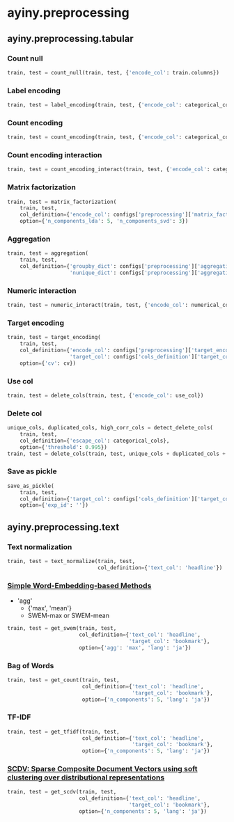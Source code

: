 # ayiny.preprocessing

## ayiny.preprocessing.tabular

### Count null

```python
train, test = count_null(train, test, {'encode_col': train.columns})
```

### Label encoding

```python
train, test = label_encoding(train, test, {'encode_col': categorical_cols})
```

### Count encoding

```python
train, test = count_encoding(train, test, {'encode_col': categorical_cols})
```

### Count encoding interaction

```python
train, test = count_encoding_interact(train, test, {'encode_col': categorical_cols})
```

### Matrix factorization

```python
train, test = matrix_factorization(
    train, test,
    col_definition={'encode_col': configs['preprocessing']['matrix_factorization']},
    option={'n_components_lda': 5, 'n_components_svd': 3})
```

### Aggregation

```python
train, test = aggregation(
    train, test,
    col_definition={'groupby_dict': configs['preprocessing']['aggregation']['groupby_dict'],
                    'nunique_dict': configs['preprocessing']['aggregation']['nunique_dict']})
```

### Numeric interaction

```python
train, test = numeric_interact(train, test, {'encode_col': numerical_col})
```

### Target encoding

```python
train, test = target_encoding(
    train, test,
    col_definition={'encode_col': configs['preprocessing']['target_encoding'],
                    'target_col': configs['cols_definition']['target_col']},
    option={'cv': cv})
```

### Use col

```python
train, test = delete_cols(train, test, {'encode_col': use_col})
```

### Delete col

```python
unique_cols, duplicated_cols, high_corr_cols = detect_delete_cols(
    train, test,
    col_definition={'escape_col': categorical_cols},
    option={'threshold': 0.995})
train, test = delete_cols(train, test, unique_cols + duplicated_cols + high_corr_cols)
```

### Save as pickle

```python
save_as_pickle(
    train, test,
    col_definition={'target_col': configs['cols_definition']['target_col']},
    option={'exp_id': ''})
```

## ayiny.preprocessing.text

### Text normalization

```python
train, test = text_normalize(train, test,
                             col_definition={'text_col': 'headline'})
```

### [Simple Word-Embedding-based Methods](https://arxiv.org/abs/1805.09843)

- 'agg'
    - {'max', 'mean'}
    - SWEM-max or SWEM-mean

```python
train, test = get_swem(train, test,
                       col_definition={'text_col': 'headline',
                                       'target_col': 'bookmark'},
                       option={'agg': 'max', 'lang': 'ja'})
```

### Bag of Words

```python
train, test = get_count(train, test,
                        col_definition={'text_col': 'headline',
                                        'target_col': 'bookmark'},
                        option={'n_components': 5, 'lang': 'ja'})
```

### TF-IDF

```python
train, test = get_tfidf(train, test,
                        col_definition={'text_col': 'headline',
                                        'target_col': 'bookmark'},
                        option={'n_components': 5, 'lang': 'ja'})
```

### [SCDV: Sparse Composite Document Vectors using soft clustering over distributional representations](https://dheeraj7596.github.io/SDV/)

```python
train, test = get_scdv(train, test,
                       col_definition={'text_col': 'headline',
                                       'target_col': 'bookmark'},
                       option={'n_components': 5, 'lang': 'ja'})
```
